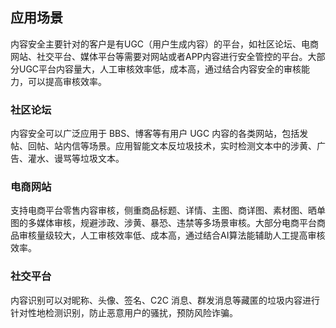## 		  应用场景

内容安全主要针对的客户是有UGC（用户生成内容）的平台，如社区论坛、电商网站、社交平台、媒体平台等需要对网站或者APP内容进行安全管控的平台。大部分UGC平台内容量大，人工审核效率低，成本高，通过结合内容安全的审核能力，可以提高审核效率。

### 社区论坛

内容安全可以广泛应用于 BBS、博客等有用户 UGC 内容的各类网站，包括发帖、回帖、站内信等场景。应用智能文本反垃圾技术，实时检测文本中的涉黄、广告、灌水、谩骂等垃圾文本。

### 电商网站

支持电商平台零售内容审核，侧重商品标题、详情、主图、商详图、素材图、晒单图的多媒体审核，规避涉政、涉黄、暴恐、违禁等多场景审核。大部分电商平台商品审核量级较大，人工审核效率低、成本高，通过结合AI算法能辅助人工提高审核效率。

### 社交平台

内容识别可以对昵称、头像、签名、C2C 消息、群发消息等藏匿的垃圾内容进行针对性地检测识别，防止恶意用户的骚扰，预防风险诈骗。